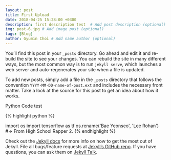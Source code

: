```yaml
---
layout: post
title: First Upload
date: 2018-04-25 15:28:00 +0300
description: first description test  # Add post description (optional)
img: post-6.jpg # Add image post (optional)
tags: [Blog]
author: Gyumin Choi # Add name author (optional)
---
```

You’ll find this post in your `_posts` directory. Go ahead and edit it and re-build the site to see your changes. You can rebuild the site in many different ways, but the most common way is to run `jekyll serve`, which launches a web server and auto-regenerates your site when a file is updated.

To add new posts, simply add a file in the `_posts` directory that follows the convention `YYYY-MM-DD-name-of-post.ext` and includes the necessary front matter. Take a look at the source for this post to get an idea about how it works.

Python Code test

{% highlight python %}

import os
import tensorflow as tf
os.rename('Bae Yeonseo', 'Lee Rohan')
#=> From High School Rapper 2.
{% endhighlight %}


Check out the [Jekyll docs][jekyll-docs] for more info on how to get the most out of Jekyll. File all bugs/feature requests at [Jekyll’s GitHub repo][jekyll-gh]. If you have questions, you can ask them on [Jekyll Talk][jekyll-talk].

[jekyll-docs]: https://jekyllrb.com/docs/home
[jekyll-gh]:   https://github.com/jekyll/jekyll
[jekyll-talk]: https://talk.jekyllrb.com/
